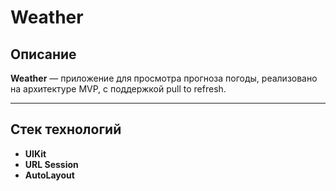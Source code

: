 # Weather

## Описание

**Weather** — приложение для просмотра прогноза погоды, реализовано на архитектуре MVP, с поддержкой pull to refresh.

---

## Стек технологий

- **UIKit**
- **URL Session**
- **AutoLayout**

